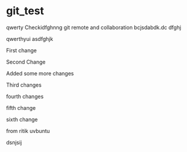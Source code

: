 # git_test
qwerty
Checkidfghnng git remote and collaboration
bcjsdabdk.dc
dfghj

qwerthyui
asdfghjk

First change

Second Change

Added some more changes

Third changes

fourth changes

fifth change

sixth change

from ritik uvbuntu

dsnjsij
